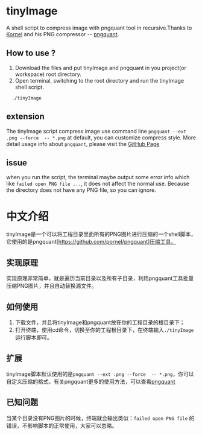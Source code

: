 # tinyImage

A shell script to compress image with pngquant tool in recursive.Thanks to [Kornel](https://github.com/pornel) and his PNG compressor -- [pngquant](https://github.com/pornel/pngquant).

## How to use ?
1. Download the files and put tinyImage and pngquant in you project(or workspace) root directory.
2. Open terminal, switching to the root directory and run the tinyImage shell script. 

``` 
  ./tinyImage
```

## extension
The tinyImage script compress image use command line `pngquant --ext .png --force  -- *.png` at default, you can customize compress style. More detail usage info about `pngquant`, please visit the [GitHub Page](https://github.com/pornel/pngquant)

## issue
when you run the script, the terminal maybe output some error info which like `failed open PNG file ...`, it does not affect the normal use. Because the directory does not have any PNG file, so you can ignore.


# 中文介绍
tinyImage是一个可以将工程目录里面所有的PNG图片进行压缩的一个shell脚本，它使用的是pngquant[https://github.com/pornel/pngquant]压缩工具。

## 实现原理
实现原理非常简单，就是遍历当前目录以及所有子目录，利用pngquant工具批量压缩PNG图片，并且自动替换源文件。

## 如何使用
1. 下载文件，并且将tinyImage和pngquant放在你的工程目录的根目录下；
2. 打开终端，使用cd命令，切换至你的工程根目录下，在终端输入`./tinyImage`运行脚本即可。

## 扩展
tinyImage脚本默认使用的是`pngquant --ext .png --force  -- *.png`，你可以自定义压缩的格式，有关pngquant更多的使用方法，可以查看[pngquant](https://github.com/pornel/pngquant)

## 已知问题
当某个目录没有PNG图片的时候，终端就会输出类似：`failed open PNG file` 的错误，不影响脚本的正常使用，大家可以忽略。

